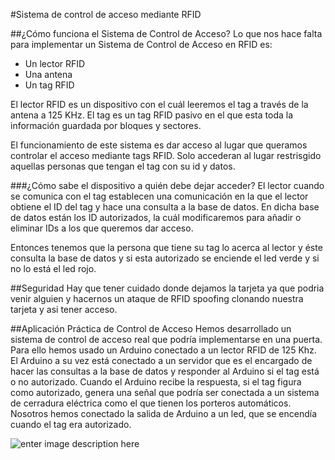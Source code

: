 #Sistema de control de acceso mediante RFID

##¿Cómo funciona el Sistema de Control de Acceso?
Lo que nos hace falta para implementar un Sistema de Control de Acceso en RFID es:

 - Un lector RFID
 - Una antena 
 - Un tag RFID

El lector RFID es un dispositivo con el cuál leeremos el tag a través de la antena a 125 KHz.
El tag es un tag RFID pasivo en el que esta toda la información guardada por bloques y sectores.

El funcionamiento de este sistema es dar acceso al lugar que queramos controlar el acceso mediante tags RFID. Solo accederan al lugar restrisgido aquellas personas que tengan el tag con su id y datos. 

###¿Cómo sabe el dispositivo a quién debe dejar acceder?
El lector cuando se comunica con el tag establecen una comunicación en la que el lector obtiene el ID del tag y hace una consulta a la base de datos. En dicha base de datos están los ID autorizados, la cuál modificaremos para añadir o eliminar IDs a los que queremos dar acceso.

Entonces tenemos que la persona que tiene su tag lo acerca al lector y éste consulta la base de datos y si esta autorizado se enciende el led verde y si no lo está el led rojo.

##Seguridad
Hay que tener cuidado donde dejamos la tarjeta ya que podria venir alguien y hacernos un ataque de RFID spoofing clonando nuestra tarjeta y asi tener acceso.

##Aplicación Práctica de Control de Acceso
Hemos desarrollado un sistema de control de acceso real que podría implementarse en una puerta. Para ello hemos usado un Arduino conectado a un lector RFID de 125 Khz. El Arduino a su vez está conectado a un servidor que es el encargado de hacer las consultas a la base de datos y responder al Arduino si el tag está o no autorizado. Cuando el Arduino recibe la respuesta, si el tag figura como autorizado, genera una señal que podría ser conectada a un sistema de cerradura eléctrica como el que tienen los porteros automáticos. 
Nosotros hemos conectado la salida de Arduino a un led, que se encendía cuando el tag era autorizado.

![enter image description here][1]


  [1]: http://cdn.instructables.com/F45/0HSV/FZNHON0K/F450HSVFZNHON0K.MEDIUM.jpg
